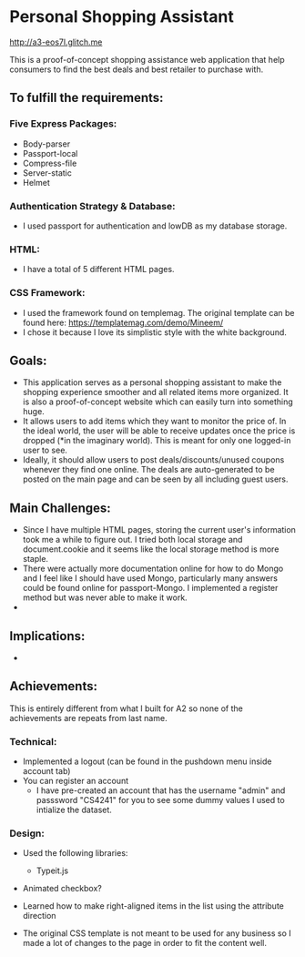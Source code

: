 Personal Shopping Assistant
===
http://a3-eos7l.glitch.me

This is a proof-of-concept shopping assistance web application that help consumers to find the best deals and best retailer to purchase with. 

To fulfill the requirements:
---
### Five Express Packages:
- Body-parser
- Passport-local
- Compress-file
- Server-static
- Helmet 

### Authentication Strategy & Database: 

- I used passport for authentication and lowDB as my database storage. 

### HTML:

- I have a total of 5 different HTML pages. 

### CSS Framework:

- I used the framework found on templemag. The original template can be found here: https://templatemag.com/demo/Mineem/
- I chose it because I love its simplistic style with the white background. 


Goals:
---
- This application serves as a personal shopping assistant to make the shopping experience smoother and all related items more organized. It is also a proof-of-concept website which can easily turn into something huge.
- It allows users to add items which they want to monitor the price of. In the ideal world, the user will be able to receive updates once the price is dropped (*in the imaginary world). This is meant for only one logged-in user to see. 
- Ideally, it should allow users to post deals/discounts/unused coupons whenever they find one online. The deals are auto-generated to be posted on the main page and can be seen by all including guest users. 


Main Challenges:
---
- Since I have multiple HTML pages, storing the current user's information took me a while to figure out. I tried both local storage and document.cookie and it seems like the local storage method is more staple. 
- There were actually more documentation online for how to do Mongo and I feel like I should have used Mongo, particularly many answers could be found online for passport-Mongo. I implemented a register method but was never able to make it work. 
- 


Implications:
---
- 


Achievements:
---
This is entirely different from what I built for A2 so none of the achievements are repeats from last name. 
### Technical:
- Implemented a logout (can be found in the pushdown menu inside account tab)
- You can register an account
    - I have pre-created an account that has the username "admin" and passsword "CS4241" for you to see some dummy values I used to intialize the dataset.
    


### Design:
- Used the following libraries:
    - Typeit.js
    
- Animated checkbox?
- Learned how to make right-aligned items in the list using the attribute direction
- The original CSS template is not meant to be used for any business so I made a lot of changes to the page in order to fit the content well. 
    


